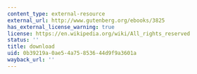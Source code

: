 ```yaml
---
content_type: external-resource
external_url: http://www.gutenberg.org/ebooks/3825
has_external_license_warning: true
license: https://en.wikipedia.org/wiki/All_rights_reserved
status: ''
title: download
uid: 0b39219a-0ae5-4a75-8536-44d9f9a3601a
wayback_url: ''
---
```

